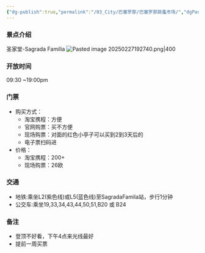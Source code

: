 ```yaml
---
{"dg-publish":true,"permalink":"/03_City/巴塞罗那/巴塞罗那跳蚤市场/","dgPassFrontmatter":true}
---
```


### 景点介绍
圣家堂-Sagrada Família
![Pasted image 20250227192740.png|400](https://obsidan-1314364309.cos.ap-beijing.myqcloud.com/obsidan/Pasted%20image%2020250227192740.png)
### 开放时间
09:30 ~19:00pm
### 门票
+ 购买方式：
	+ 淘宝携程：方便
	+ 官网购票：买不方便
	+ 现场购票：对面的红色小亭子可以买到2到3天后的
	+ 电子票扫码进
+ 价格：
	+ 淘宝携程：200+
	+ 现场购票：26欧
### 交通
+ 地铁:乘坐L2(紫色线)或L5(蓝色线)至SagradaFamila站，步行1分钟
+ 公交车:乘坐19,33,34,43,44,50,51,B20 或 B24
### 备注
+ 登顶不好看，下午4点来光线最好
+ 提前一周买票
